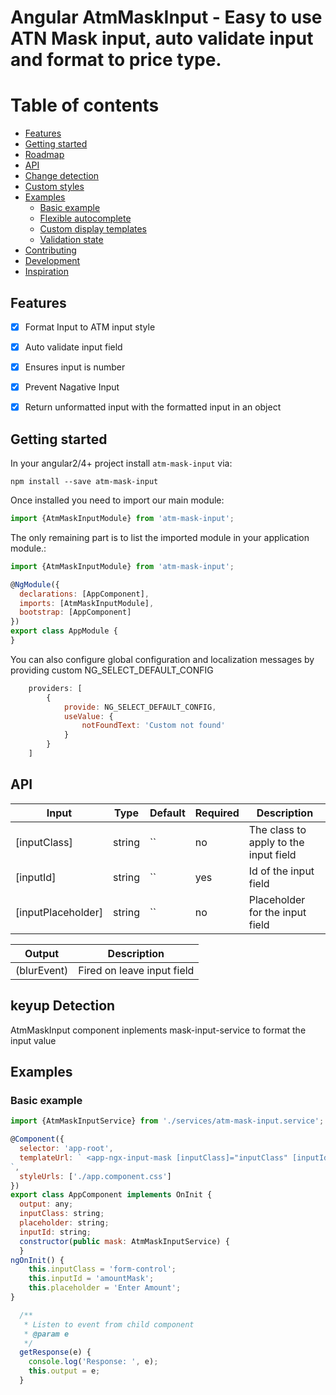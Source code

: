 
# Angular AtmMaskInput - Easy to use ATN Mask input, auto validate input and format to price type.


Table of contents
=================

  * [Features](#features)
  * [Getting started](#getting-started)
  * [Roadmap](#roadmap)
  * [API](#api)
  * [Change detection](#change-detection)
  * [Custom styles](#custom-styles)
  * [Examples](#examples)
    * [Basic example](#basic-example)
    * [Flexible autocomplete](#flexible-autocomplete)
    * [Custom display templates](#custom-display-templates)
    * [Validation state](#validation-state)
  * [Contributing](#contributing)
  * [Development](#development)
  * [Inspiration](#inspiration)

## Features
- [x] Format Input to ATM input style
- [x] Auto validate input field
- [x] Ensures input is number
- [x] Prevent Nagative Input
- [x] Return unformatted input with the formatted input in an object


## Getting started
In your angular2/4+ project install `atm-mask-input` via:
```shell
npm install --save atm-mask-input
```
Once installed you need to import our main module:
```js
import {AtmMaskInputModule} from 'atm-mask-input';
```
The only remaining part is to list the imported module in your application module.:
```js
import {AtmMaskInputModule} from 'atm-mask-input';

@NgModule({
  declarations: [AppComponent],
  imports: [AtmMaskInputModule],  
  bootstrap: [AppComponent]
})
export class AppModule {
}
```
You can also configure global configuration and localization messages by providing custom NG_SELECT_DEFAULT_CONFIG
```js
    providers: [
        {
            provide: NG_SELECT_DEFAULT_CONFIG,
            useValue: {
                notFoundText: 'Custom not found'
            }
        }
    ]
```


## API
| Input  | Type | Default | Required | Description |
| ------------- | ------------- | ------------- | ------------- | ------------- |
| [inputClass] | string | `` | no | The class to apply to the input field |
| [inputId]  | string | `` | yes | Id of the input field  |
| [inputPlaceholder]  | string | `` | no | Placeholder for the input field |

| Output  | Description |
| ------------- | ------------- |
| (blurEvent)  | Fired on leave input field |


## keyup Detection
AtmMaskInput component inplements mask-input-service to format the input value

## Examples
### Basic example


```js
import {AtmMaskInputService} from './services/atm-mask-input.service';

@Component({
  selector: 'app-root',
  templateUrl: ` <app-ngx-input-mask [inputClass]="inputClass" [inputId]="inputId" [inputPlaceholder]="placeholder" (blurEvent)="getResponse($event)"></app-ngx-input-mask>
`,
  styleUrls: ['./app.component.css']
})
export class AppComponent implements OnInit {
  output: any;
  inputClass: string;
  placeholder: string;
  inputId: string;
  constructor(public mask: AtmMaskInputService) {
  }
ngOnInit() {
    this.inputClass = 'form-control';
    this.inputId = 'amountMask';
    this.placeholder = 'Enter Amount';
}

  /**
   * Listen to event from child component
   * @param e
   */
  getResponse(e) {
    console.log('Response: ', e);
    this.output = e;
  }
```
